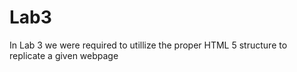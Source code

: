 # Lab3

In Lab 3 we were required to utillize the proper HTML 5 structure to replicate a given webpage

